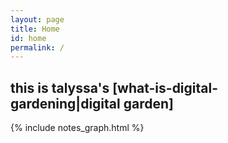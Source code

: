```yaml
---
layout: page
title: Home
id: home
permalink: /
---
```

<html>
<head>
    <script src="https://code.jquery.com/jquery-3.6.0.min.js" integrity="sha256-/xUj+3OJU5yExlq6GSYGSHk7tPXikynS7ogEvDej/m4=" crossorigin="anonymous"></script>
</head>
<body>
        <h2><div id="arch">this is talyssa's [what-is-digital-gardening|digital garden]</div></h2>
    <script>
            var colours = ["#32AE4D", "#F2CF7D", "#0A2463", "#E46A3A", "#A30000", "#1672AB", "#FFD20A"], 
            idx;
        $(document).ready(function(){
    var div = $('#arch'); 
    var chars = div.text().split('');
    div.html('');     
    for(var i=0; i<chars.length; i++) {
        idx = Math.floor(Math.random() * colours.length);
        var span = $('<span>' + chars[i] + '</span>').css("color", colours[idx])
        div.append(span);
    }
}

</script>                                

</body>
</html>

{% include notes_graph.html %}


<style>
  .wrapper {
    max-width: 46em;
  }
</style>
